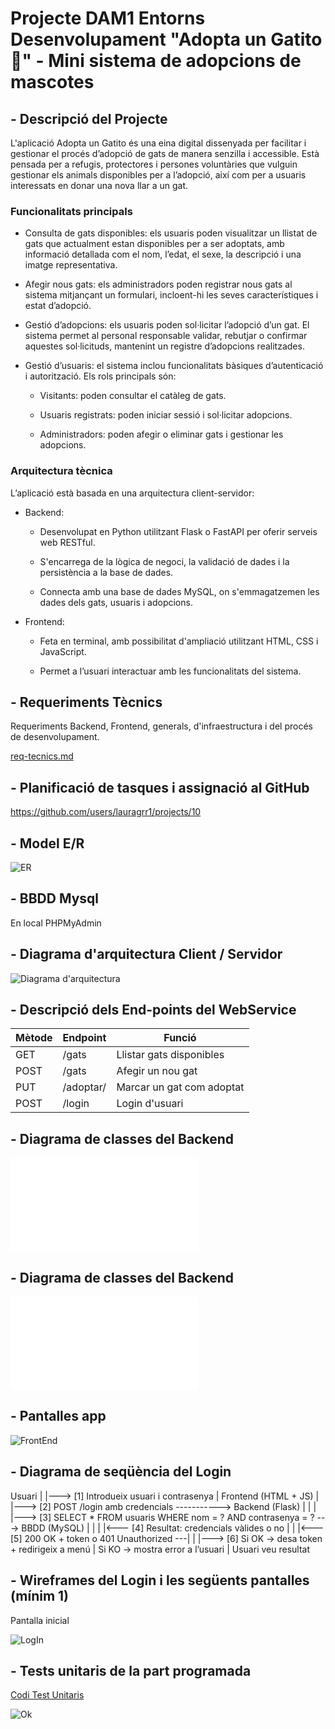 # Projecte DAM1 Entorns Desenvolupament "Adopta un Gatito 🐾" - Mini sistema de adopcions de mascotes

## - Descripció del Projecte

L'aplicació Adopta un Gatito és una eina digital dissenyada per facilitar i gestionar el procés d’adopció de gats de manera senzilla i accessible. Està pensada per a refugis, protectores i persones voluntàries que vulguin gestionar els animals disponibles per a l’adopció, així com per a usuaris interessats en donar una nova llar a un gat.

### Funcionalitats principals
 - Consulta de gats disponibles: els usuaris poden visualitzar un llistat de gats que actualment estan disponibles per a ser adoptats, amb informació detallada com el nom, l’edat, el sexe, la descripció i una imatge representativa.

 - Afegir nous gats: els administradors poden registrar nous gats al sistema mitjançant un formulari, incloent-hi les seves característiques i estat d’adopció.

 - Gestió d’adopcions: els usuaris poden sol·licitar l’adopció d’un gat. El sistema permet al personal responsable validar, rebutjar o confirmar aquestes sol·licituds, mantenint un registre d’adopcions realitzades.

 - Gestió d’usuaris: el sistema inclou funcionalitats bàsiques d’autenticació i autorització. Els rols principals són:

    - Visitants: poden consultar el catàleg de gats.

    - Usuaris registrats: poden iniciar sessió i sol·licitar adopcions.

    - Administradors: poden afegir o eliminar gats i gestionar les adopcions.

### Arquitectura tècnica
L’aplicació està basada en una arquitectura client-servidor:

 - Backend:

    - Desenvolupat en Python utilitzant Flask o FastAPI per oferir serveis web RESTful.

    - S'encarrega de la lògica de negoci, la validació de dades i la persistència a la base de dades.

    - Connecta amb una base de dades MySQL, on s'emmagatzemen les dades dels gats, usuaris i adopcions.

- Frontend:

    - Feta en terminal, amb possibilitat d'ampliació utilitzant HTML, CSS i JavaScript.

    - Permet a l’usuari interactuar amb les funcionalitats del sistema.

## - Requeriments Tècnics

Requeriments Backend, Frontend, generals, d'infraestructura i del procés de desenvolupament.

[req-tecnics.md](req-tecnics.md)

## - Planificació de tasques i assignació al GitHub 

https://github.com/users/lauragrr1/projects/10 

## - Model E/R

![ER](entitat_relacio.png)

## - BBDD Mysql

En local PHPMyAdmin

## - Diagrama d'arquitectura Client / Servidor

![Diagrama d'arquitectura](diagramaArquitectura.png)

## - Descripció dels End-points del WebService

| Mètode  |	Endpoint  |	Funció  |
| -------- | -------- | -------- | 
| GET  |	/gats  |	Llistar gats disponibles |
| POST |	/gats	| Afegir un nou gat |
| PUT	| /adoptar/<id>	 |Marcar un gat com adoptat |
| POST	 | /login	 |Login d'usuari |

## - Diagrama de classes del Backend

![BackEnd](backEnd.mmd)

## - Diagrama de classes del Backend

![FrontEnd](frontEnd.mmd)

## - Pantalles app

![FrontEnd](frontEnd.PNG)

## - Diagrama de seqüència del Login
Usuari
  |
  |---> [1] Introdueix usuari i contrasenya
  |
Frontend (HTML + JS)
  |
  |---> [2] POST /login amb credencials -----------> Backend (Flask)
  |                                                |
  |                                                |---> [3] SELECT * FROM usuaris WHERE nom = ? AND contrasenya = ? ---> BBDD (MySQL)
  |                                                |
  |                                                |<--- [4] Resultat: credencials vàlides o no
  |                                                |
  |<--- [5] 200 OK + token  o  401 Unauthorized ---|
  |
  |---> [6] Si OK → desa token + redirigeix a menú
  |       Si KO → mostra error a l’usuari
  |
Usuari veu resultat


## - Wireframes del Login i les següents pantalles (mínim 1)

Pantalla inicial

![LogIn](<login (1).png>)


## - Tests unitaris de la part programada

[Codi Test Unitaris](App/test_app.py)

![Ok](testuni.png)
